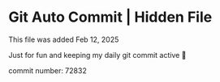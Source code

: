 # Git Auto Commit | Hidden File

This file was added Feb 12, 2025

Just for fun and keeping my daily git commit active 🤪

commit number: 72832

